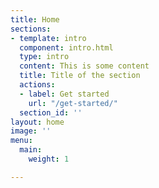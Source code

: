```yaml
---
title: Home
sections:
- template: intro
  component: intro.html
  type: intro
  content: This is some content
  title: Title of the section
  actions:
  - label: Get started
    url: "/get-started/"
  section_id: ''
layout: home
image: ''
menu:
  main:
    weight: 1

---
```

